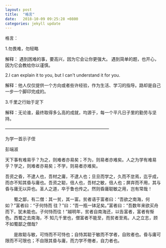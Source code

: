 ```yaml
---
layout: post
title:  "格言"
date:   2018-10-09 09:25:28 +0800
categories: jekyll update
---
```


格言：

1.勿畏难，勿轻略

解释： 遇到困难的事，要高兴，因为它会让你更强大。
	    遇到简单的题，也开心，因为它会教给你以谨慎。

2.I can explain it to you, but I can't understand it for you.

解释：他人仅仅提供一个方向或者些许经验，作为生活、学习的指导。路却是自己一步一个脚印完成的。

3.千里之行始于足下

解释：无论谁，最终取得多么高的成就，均源于，每一个平凡日子里的勤劳与坚持。

————————————————————————


为学一首示子侄

彭端淑 

天下事有难易乎？为之，则难者亦易矣；不为，则易者亦难矣。人之为学有难易乎？学之，则难者亦易矣；不学，则易者亦难矣。

吾资之昏，不逮人也，吾材之庸，不逮人也；旦旦而学之，久而不怠焉，迄乎成，而亦不知其昏与庸也。吾资之聪，倍人也，吾材之敏，倍人也；屏弃而不用，其与昏与庸无以异也。圣人之道，卒于鲁也传之。然则昏庸聪敏之用，岂有常哉！

　　蜀之鄙，有二僧：其一贫，其一富。贫者语于富者曰：“吾欲之南海，何如？”富者曰：“子何恃而 往？”曰：“吾一瓶一钵足矣。”富者曰：“吾数年来欲买舟而下，犹未能也。子何恃而往！”越明年，贫者自南海还，以告富者，富者有惭色。西蜀之去南海，不 知几千里也，僧富者不能至，而贫者至焉。人之立志，顾不如蜀鄙之僧哉?

　　是故聪与敏，可恃而不可恃也；自恃其聪于敏而不学者，自败者也。昏与庸可限而不可限也；不自限其昏与庸，而力学不倦者，自力者也。
